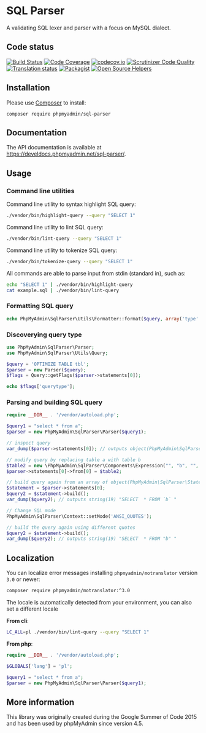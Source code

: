 # SQL Parser

A validating SQL lexer and parser with a focus on MySQL dialect.

## Code status

[![Build Status](https://travis-ci.org/phpmyadmin/sql-parser.svg?branch=QA)](https://travis-ci.org/phpmyadmin/sql-parser)
[![Code Coverage](https://scrutinizer-ci.com/g/phpmyadmin/sql-parser/badges/coverage.png?b=master)](https://scrutinizer-ci.com/g/phpmyadmin/sql-parser/?branch=QA)
[![codecov.io](https://codecov.io/github/phpmyadmin/sql-parser/coverage.svg?branch=QA)](https://codecov.io/github/phpmyadmin/sql-parser?branch=QA)
[![Scrutinizer Code Quality](https://scrutinizer-ci.com/g/phpmyadmin/sql-parser/badges/quality-score.png?b=master)](https://scrutinizer-ci.com/g/phpmyadmin/sql-parser/?branch=QA)
[![Translation status](https://hosted.weblate.org/widgets/phpmyadmin/-/svg-badge.svg)](https://hosted.weblate.org/engage/phpmyadmin/?utm_source=widget)
[![Packagist](https://img.shields.io/packagist/dt/phpmyadmin/sql-parser.svg)](https://packagist.org/packages/phpmyadmin/sql-parser)
[![Open Source Helpers](https://www.codetriage.com/phpmyadmin/sql-parser/badges/users.svg)](https://www.codetriage.com/phpmyadmin/sql-parser)

## Installation

Please use [Composer][1] to install:

```
composer require phpmyadmin/sql-parser
```

## Documentation

The API documentation is available at 
<https://develdocs.phpmyadmin.net/sql-parser/>.

## Usage

### Command line utilities

Command line utility to syntax highlight SQL query:

```sh
./vendor/bin/highlight-query --query "SELECT 1"
```

Command line utility to lint SQL query:

```sh
./vendor/bin/lint-query --query "SELECT 1"
```

Command line utility to tokenize SQL query:

```sh
./vendor/bin/tokenize-query --query "SELECT 1"
```

All commands are able to parse input from stdin (standard in), such as:

```sh
echo "SELECT 1" | ./vendor/bin/highlight-query
cat example.sql | ./vendor/bin/lint-query
```
### Formatting SQL query

```php
echo PhpMyAdmin\SqlParser\Utils\Formatter::format($query, array('type' => 'html'));
```

### Discoverying query type

```php
use PhpMyAdmin\SqlParser\Parser;
use PhpMyAdmin\SqlParser\Utils\Query;

$query = 'OPTIMIZE TABLE tbl';
$parser = new Parser($query);
$flags = Query::getFlags($parser->statements[0]);

echo $flags['querytype'];
```

### Parsing and building SQL query

```php
require __DIR__ . '/vendor/autoload.php';

$query1 = "select * from a";
$parser = new PhpMyAdmin\SqlParser\Parser($query1);

// inspect query
var_dump($parser->statements[0]); // outputs object(PhpMyAdmin\SqlParser\Statements\SelectStatement)

// modify query by replacing table a with table b
$table2 = new \PhpMyAdmin\SqlParser\Components\Expression("", "b", "", "");
$parser->statements[0]->from[0] = $table2;

// build query again from an array of object(PhpMyAdmin\SqlParser\Statements\SelectStatement) to a string
$statement = $parser->statements[0];
$query2 = $statement->build();
var_dump($query2); // outputs string(19) "SELECT  * FROM `b` "

// Change SQL mode
PhpMyAdmin\SqlParser\Context::setMode('ANSI_QUOTES');

// build the query again using different quotes
$query2 = $statement->build();
var_dump($query2); // outputs string(19) "SELECT  * FROM "b" "
```

## Localization

You can localize error messages installing `phpmyadmin/motranslator` version `3.0` or newer:
```sh
composer require phpmyadmin/motranslator:^3.0
```

The locale is automatically detected from your environment, you can also set a different locale

**From cli**:
```sh
LC_ALL=pl ./vendor/bin/lint-query --query "SELECT 1"
```

**From php**:
```php
require __DIR__ . '/vendor/autoload.php';

$GLOBALS['lang'] = 'pl';

$query1 = "select * from a";
$parser = new PhpMyAdmin\SqlParser\Parser($query1);
```

## More information

This library was originally created during the Google Summer of Code 2015 and has been used by phpMyAdmin since version 4.5.

[1]:https://getcomposer.org/
